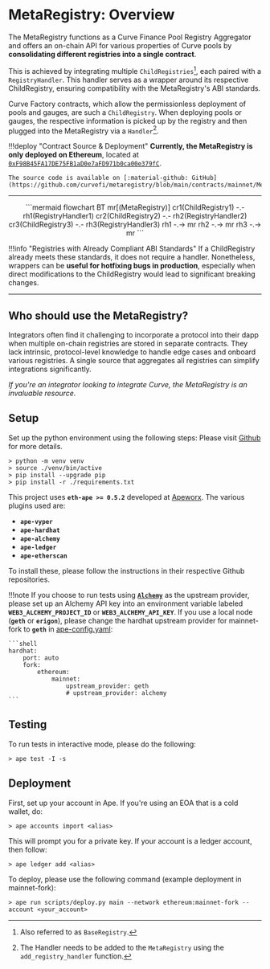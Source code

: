 <h1>MetaRegistry: Overview</h1>

The MetaRegistry functions as a Curve Finance Pool Registry Aggregator and offers an on-chain API for various properties of Curve pools by **consolidating different registries into a single contract**.

This is achieved by integrating multiple `ChildRegistries`[^1], each paired with a `RegistryHandler`. This handler serves as a wrapper around its respective ChildRegistry, ensuring compatibility with the MetaRegistry's ABI standards.

Curve Factory contracts, which allow the permissionless deployment of pools and gauges, are such a `ChildRegistry`. When deploying pools or gauges, the respective information is picked up by the registry and then plugged into the MetaRegistry via a `Handler`[^2].

[^1]: Also referred to as `BaseRegistry`.
[^2]: The Handler needs to be added to the `MetaRegistry` using the `add_registry_handler` function.


!!!deploy "Contract Source & Deployment"
    **Currently, the MetaRegistry is only deployed on Ethereum**, located at [`0xF98B45FA17DE75FB1aD0e7aFD971b0ca00e379fC`](https://etherscan.io/address/0xF98B45FA17DE75FB1aD0e7aFD971b0ca00e379fC#code).
    
    The source code is available on [:material-github: GitHub](https://github.com/curvefi/metaregistry/blob/main/contracts/mainnet/MetaRegistry.vy).


---


<div align="center">
```mermaid
flowchart BT
    mr[(MetaRegistry)]
    cr1(ChildRegistry1) -.- rh1(RegistryHandler1)
    cr2(ChildRegistry2) -.- rh2(RegistryHandler2)
    cr3(ChildRegistry3) -.- rh3(RegistryHandler3)
    rh1 -.-> mr
    rh2 -.-> mr
    rh3 -.-> mr
```
</div>


!!!info "Registries with Already Compliant ABI Standards"
    If a ChildRegistry already meets these standards, it does not require a handler. Nonetheless, wrappers can be **useful for hotfixing bugs in production**, especially when direct modifications to the ChildRegistry would lead to significant breaking changes.

---

## **Who should use the MetaRegistry?**

Integrators often find it challenging to incorporate a protocol into their dapp when multiple on-chain registries are stored in separate contracts. They lack intrinsic, protocol-level knowledge to handle edge cases and onboard various registries. A single source that aggregates all registries can simplify integrations significantly.  

*If you're an integrator looking to integrate Curve, the MetaRegistry is an invaluable resource.*


## **Setup**
Set up the python environment using the following steps: Please visit [Github](https://github.com/curvefi/metaregistry) for more details.

```
> python -m venv venv
> source ./venv/bin/active
> pip install --upgrade pip
> pip install -r ./requirements.txt
```

This project uses **`eth-ape >= 0.5.2`** developed at [Apeworx](https://apeworx.io/). The various plugins used are:

- **`ape-vyper`**  
- **`ape-hardhat`**  
- **`ape-alchemy`**  
- **`ape-ledger`**  
- **`ape-etherscan`**  

To install these, please follow the instructions in their respective Github repositories.

!!!note
    If you choose to run tests using [**`Alchemy`**](https://www.alchemy.com/) as the upstream provider, please set up an Alchemy API key into an environment variable labeled **`WEB3_ALCHEMY_PROJECT_ID`** or **`WEB3_ALCHEMY_API_KEY`**. If you use a local node (**`geth`** or **`erigon`**), please change the hardhat upstream provider for mainnet-fork to **`geth`** in [ape-config.yaml](https://github.com/curvefi/metaregistry/blob/main/ape-config.yaml):

    ```shell
    hardhat:
        port: auto
        fork:
            ethereum:
                mainnet:
                    upstream_provider: geth
                    # upstream_provider: alchemy
    ```

## **Testing**

To run tests in interactive mode, please do the following:  

```shell
> ape test -I -s
```

## **Deployment**

First, set up your account in Ape. If you're using an EOA that is a cold wallet, do:

```shell
> ape accounts import <alias>
```

This will prompt you for a private key. If your account is a ledger account, then follow:

```shell
> ape ledger add <alias>
```

To deploy, please use the following command (example deployment in mainnet-fork):

```shell
> ape run scripts/deploy.py main --network ethereum:mainnet-fork --account <your_account>
```
